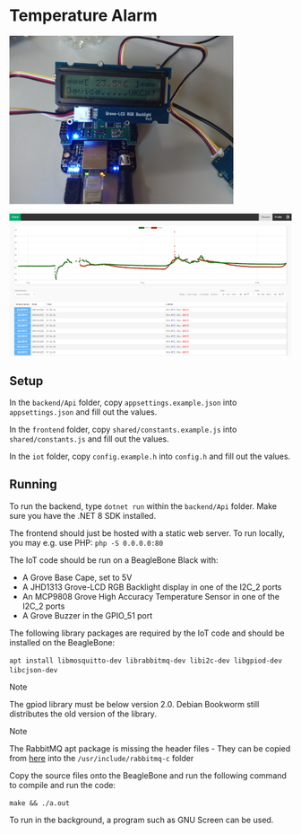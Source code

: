 # Temperature Alarm

![Picture of the BeagleBone](docs/img/beaglebone_small.jpg)

![Screenshot of the dashboard](docs/img/dashboard_small.png)

## Setup

In the `backend/Api` folder, copy `appsettings.example.json` into `appsettings.json` and fill out the values.

In the `frontend` folder, copy `shared/constants.example.js` into `shared/constants.js` and fill out the values.

In the `iot` folder, copy `config.example.h` into `config.h` and fill out the values.

## Running

To run the backend, type `dotnet run` within the `backend/Api` folder. Make sure you have the .NET 8 SDK installed.

The frontend should just be hosted with a static web server. To run locally, you may e.g. use PHP: `php -S 0.0.0.0:80`

The IoT code should be run on a BeagleBone Black with:

- A Grove Base Cape, set to 5V
- A JHD1313 Grove-LCD RGB Backlight display in one of the I2C\_2 ports
- An MCP9808 Grove High Accuracy Temperature Sensor in one of the I2C\_2 ports
- A Grove Buzzer in the GPIO\_51 port

The following library packages are required by the IoT code and should be installed on the BeagleBone:

`apt install libmosquitto-dev librabbitmq-dev libi2c-dev libgpiod-dev libcjson-dev`

> [!NOTE]
> The gpiod library must be below version 2.0. Debian Bookworm still distributes the old version of the library.

> [!NOTE]
> The RabbitMQ apt package is missing the header files - They can be copied from [here](https://github.com/alanxz/rabbitmq-c/tree/master/include/rabbitmq-c) into the `/usr/include/rabbitmq-c` folder

Copy the source files onto the BeagleBone and run the following command to compile and run the code:

`make && ./a.out`

To run in the background, a program such as GNU Screen can be used.

